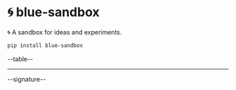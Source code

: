# 🌀 blue-sandbox

🌀 A sandbox for ideas and experiments.

```bash
pip install blue-sandbox
```

--table--

---

--signature--